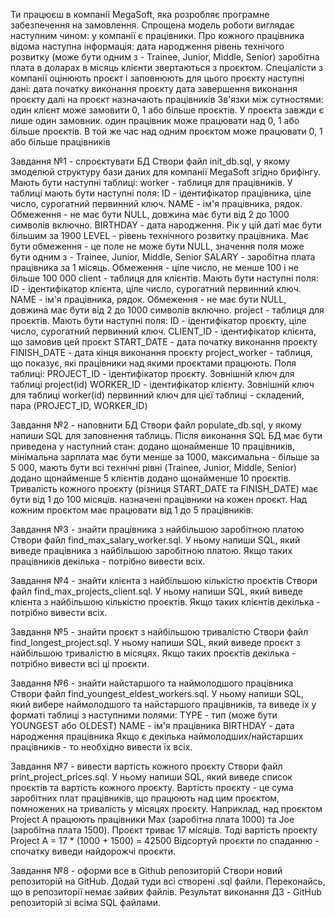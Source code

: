 Ти працюєш в компанії MegaSoft, яка розробляє програмне забезпечення на замовлення. Спрощена модель роботи виглядає наступним чином:
у компанії є працівники. Про кожного працівника відома наступна інформація:
дата народження
рівень технічого розвитку (може бути одним з - Trainee, Junior, Middle, Senior)
заробітна плата в доларах в місяць
клієнти звертаються з проєктом. Спеціалісти з компанії оцінюють проєкт і заповнюють для цього проєкту наступні дані:
дата початку виконання проєкту
дата завершення виконання проєкту
далі на проєкт назначають працівників
Зв'язки між сутностями:
один клієнт може замовити 0, 1 або більше проєктів. У проєкта завжди є лише один замовник.
один працівник може працювати над 0, 1 або більше проєктів. В той же час над одним проєктом може працювати 0, 1 або більше працівників

Завдання №1 - спроєктувати БД
Створи файл init_db.sql, у якому змоделюй структуру бази даних для компанії MegaSoft згідно брифінгу. Мають бути наступні таблиці:
worker - таблиця для працівників. У таблиці мають бути наступні поля:
ID - ідентифікатор працівника, ціле число, сурогатний первинний ключ.
NAME - ім'я працівника, рядок. Обмеження - не має бути NULL, довжина має бути від 2 до 1000 символів включно.
BIRTHDAY - дата народження. Рік у цій даті має бути більшим за 1900
LEVEL - рівень технічного розвитку працівника. Має бути обмеження - це поле не може бути NULL, значення поля може бути одним з - Trainee, Junior, Middle, Senior
SALARY - заробітна плата працівника за 1 місяць. Обмеження - ціле число, не менше 100 і не більше 100 000
client - таблиця для клієнтів. Мають бути наступні поля:
ID - ідентифікатор клієнта, ціле число, сурогатний первинний ключ.
NAME - ім'я працівника, рядок. Обмеження - не має бути NULL, довжина має бути від 2 до 1000 символів включно.
project - таблиця для проєктів. Мають бути наступні поля:
ID - ідентифікатор проєкту, ціле число, сурогатний первинний ключ.
CLIENT_ID - ідентифікатор клієнта, що замовив цей проєкт
START_DATE - дата початку виконання проєкту
FINISH_DATE - дата кінця виконання проєкту
project_worker - таблиця, що показує, які працівники над якими проєктами працюють. Поля таблиці:
PROJECT_ID - ідентифікатор проєкту. Зовнішній ключ для таблиці project(id)
WORKER_ID - ідентифікатор клієнту. Зовнішній ключ для таблиці worker(id)
первинний ключ для цієї таблиці - складений, пара (PROJECT_ID, WORKER_ID)

Завдання №2 - наповнити БД
Створи файл populate_db.sql, у якому напиши SQL для заповнення таблиць. Після виконання SQL БД має бути приведена у наступний стан:
додано щонайменше 10 працівників, мінімальна зарплата має бути менше за 1000, максимальна - більше за 5 000, мають бути всі технічні рівні (Trainee, Junior, Middle, Senior)
додано щонайменше 5 клієнтів
додано щонайменше 10 проєктів. Тривалість кожного проєкту (різниця START_DATE та FINISH_DATE) має бути від 1 до 100 місяців.
назначені працівники на кожен проєкт. Над кожним проєктом має працювати від 1 до 5 працівників.

Завдання №3 - знайти працівника з найбільшою заробітною платою
Створи файл find_max_salary_worker.sql. У ньому напиши SQL, який виведе працівника з найбільшою заробітною платою. Якщо таких працівників декілька - потрібно вивести всіх.

Завдання №4 - знайти клієнта з найбільшою кількістю проєктів
Створи файл find_max_projects_client.sql. У ньому напиши SQL, який виведе клієнта з найбільшою кількістю проєктів. Якщо таких клієнтів декілька - потрібно вивести всіх.

Завдання №5 - знайти проєкт з найбільшою тривалістю
Створи файл find_longest_project.sql. У ньому напиши SQL, який виведе проєкт з найбільшою тривалістю в місяцях. Якщо таких проєктів декілька - потрібно вивести всі ці проєкти.

Завдання №6 - знайти найстаршого та наймолодшого працівника
Створи файл find_youngest_eldest_workers.sql. У ньому напиши SQL, який вибере наймолодшого та найстаршого працівників, та виведе їх у форматі таблиці з наступними полями:
TYPE - тип (може бути YOUNGEST або OLDEST)
NAME - ім'я працівника
BIRTHDAY - дата народження працівника
Якщо є декілька наймолодших/найстарших працівників - то необхідно вивести їх всіх.

Завдання №7 - вивести вартість кожного проєкту
Створи файл print_project_prices.sql. У ньому напиши SQL, який виведе список проєктів та вартість кожного проєкту.
Вартість проєкту - це сума заробітних плат працівників, що працюють над цим проєктом, помножених на тривалість у місяцях проєкту.
Наприклад, над проєктом Project A працюють працівники Max (заробітна плата 1000) та Joe (заробітна плата 1500). Проєкт триває 17 місяців. Тоді вартість проєкту Project A = 17 * (1000 + 1500) = 42500
Відсортуй проєкти по спаданню - спочатку виведи найдорожчі проєкти.

Завдання №8 - оформи все в Github репозиторій
Створи новий репозиторій на GitHub. Додай туди всі створені .sql файли. Переконайсь, що в репозиторії немає зайвих файлів.
Результат виконання ДЗ - GitHub репозиторій зі всіма SQL файлами.
